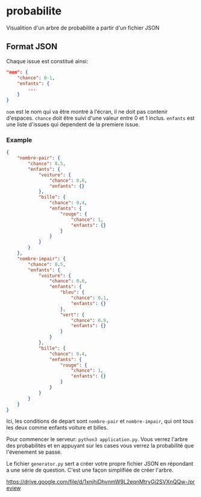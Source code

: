 # probabilite

Visualition d'un arbre de probabilite a partir d'un fichier JSON

## Format JSON

Chaque issue est constitué ainsi:  
```JSON
"nom": {
    "chance": 0-1,
    "enfants": {
        ...
    } 
}
```
`nom` est le nom qui va être montré à l'écran, il ne doit pas contenir d'espaces. `chance` doit être suivi d'une valeur entre 0 et 1 inclus. `enfants` est une liste d'issues qui dependent de la premiere issue.

### Example  

```JSON
{
    "nombre-pair": {
        "chance": 0.5,
        "enfants": {
            "voiture": {
                "chance": 0.6,
                "enfants": {}
            }, 
            "bille": {
                "chance": 0.4, 
                "enfants": {
                    "rouge": {
                        "chance": 1, 
                        "enfants": {}
                    }
                }
            }
        }
    },
    "nombre-impair": {
        "chance": 0.5,
        "enfants": {
            "voiture": {
                "chance": 0.6,
                "enfants": {
                    "bleu": {
                        "chance": 0.1, 
                        "enfants": {}
                    }, 
                    "vert": {
                        "chance": 0.9,
                        "enfants": {}
                    }
                }
            }, 
            "bille": {
                "chance": 0.4, 
                "enfants": {
                    "rouge": {
                        "chance": 1, 
                        "enfants": {}
                    }
                }
            }
        }
    }
}
```
Ici, les conditions de depart sont `nombre-pair` et `nombre-impair`, qui ont tous les deux comme enfants voiture et billes.

Pour commencer le serveur: `python3 application.py`. Vous verrez l'arbre des probabilités et en appuyant sur les cases vous verrez la probabilité que l'évenement se passe.

Le fichier `generator.py` sert a créer votre propre fichier JSON en répondant a une série de question. C'est une façon simplifiée de créer l'arbre.

https://drive.google.com/file/d/1xnjhiDhvnmW9L2eqnMtryGj2SVXnQQw-/preview
